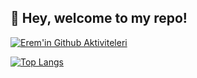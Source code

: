 ## 👋 Hey, welcome to my repo! 

[![Erem'in Github Aktiviteleri](https://github-readme-stats.vercel.app/api?username=eremkaralar&theme=dark&show_icons=true&count_private=true&include_all_commits=true)](https://github.com/eremkaralar/github-readme-stats)

[![Top Langs](https://github-readme-stats.vercel.app/api/top-langs/?username=eremkaralar&theme=dark&show_icons=true&count_private=true&include_all_commits=true)](https://github.com/eremkaralar/github-readme-stats)

<!--
**eremkaralar/eremkaralar** is a ✨ _special_ ✨ repository because its `README.md` (this file) appears on your GitHub profile.

Here are some ideas to get you started:

- 🔭 I’m currently working on ...
- 🌱 I’m currently learning ...
- 👯 I’m looking to collaborate on ...
- 🤔 I’m looking for help with ...
- 💬 Ask me about ...
- 📫 How to reach me: ...
- 😄 Pronouns: ...
- ⚡ Fun fact: ...
-->
